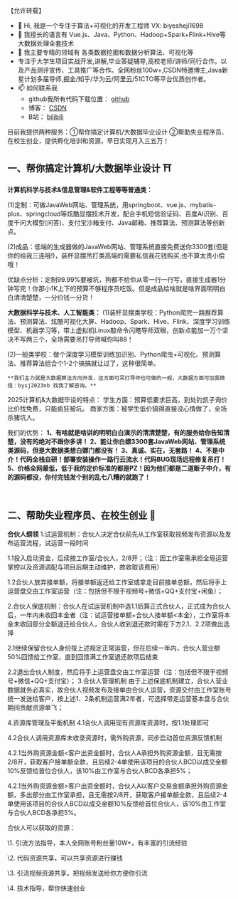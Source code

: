 【允许转载】

- 👋 Hi, 我是一个专注于算法+可视化的开发工程师 VX: biyesheji1698
- 👀 我擅长的语言有  Vue.js、Java、Python、Hadoop+Spark+Flink+Hive等大数据处理全套技术
- 🌱 我主要专精的领域有 各类数据挖掘和数据分析算法、可视化等
- 专注于大学生项目实战开发,讲解,毕业答疑辅导,高校老师/讲师/同行合作。以及产品测评宣传、工具推广等合作。全网粉丝100w+,CSDN特邀博主,Java新星计划多届导师,掘金/知乎/华为云/阿里云/51CTO等平台优质创作者。
- 📫 如何联系我
  - github我所有代码下载位置： [github](https://github.com/bysj2022NB?tab=repositories)
  - 博客： [CSDN](https://blog.csdn.net/spark2022?type=blog)
  - B站： [bilibili](https://space.bilibili.com/474562629)

目前我提供两种服务：①帮你搞定计算机/大数据毕业设计 ②帮助失业程序员、在校生创业，提供孵化培训和资源，早日实现月入三五万！

## 一、帮你搞定计算机/大数据毕业设计 ⛩


**计算机科学与技术&信息管理&软件工程等等普通类：**

(1)定制：可做JavaWeb网站、管理系统，用springboot、vue.js、mybatis-plus、springcloud等炫酷显摆技术开发，配合手机短信验证码、百度AI识别、百度千问大模型(问答)、支付宝沙箱支付、Java邮箱、推荐算法、预测算法等创新点。

(2)成品：低端的生成器做的JavaWeb网站、管理系统直接免费送你3300套(但是你的给我三连哦!)，装杯显摆吊打类高端的需要私信我花钱购买,也不算太贵小偿哦！

优缺点分析：定制99.99%要被坑，狗都不给你从零一行一行写，直接生成器1分钟写完！你那小1K上下的预算不够程序员吃饭。但是成品给啥就是啥界面明明白白清清楚楚，一分价钱一分货！

**大数据科学与技术、人工智能类：**
(1)装杯显摆类学校：Python爬完一路推荐算法、预测算法、炫酷可视化大屏、Hadoop、Spark、Hive、Flink、深度学习训练模型、机器学习等，带上虚拟机Linux敲命令闪瞎导师双眼，创新点能加一万个坚决不写两三个，全场需要吊打导师喊你叫88！

(2)一般类学校：做个深度学习模型训练加识别、Python爬虫+可视化、预测算法、推荐算法组合个1-2个搞搞就让过了，这种很简单。

```
**我们主力就是大数据算法方向开发，这方面可吊打导师也可做的一般，大数据方面可加我微信：bysj2023nb 找我了解咨询。**
```

2025计算机&大数据毕设的特点：
学生方面：预算低要求巨高，到处钓凯子询价比价找免费，只能疯狂被坑。
商家方面：被学生低价搞得直接没心情做了，全场杀猪坑人。

我们的优势：
**1、有啥就是啥讲的明明白白演示的清清楚楚，有的服务给你告知清楚，没有的绝对不跟你多讲！**
**2、能让你白嫖3300套JavaWeb网站、管理系统类源码，但是大数据类想白嫖门都没有！**
**3、真诚、实在，无套路！**
**4、不是中介！代码全栈自研！部署安装操作一路行云流水！代码BUG现场远程修复吊打！**
**5、价格全网最低，低于我的定价标准的都是PZ！因为他们都是二道贩子中介，有的源码都没，你付完钱发个别的乱七八糟的就跑了！**

<br/>

## 二、帮助失业程序员、在校生创业 🏯
**合伙人纲领**
1.试运营机制：合伙人决定合伙前先从工作室获取视频发布资源以及发布运营流程，试运营一段时间

1.1投入启动资金，后续按工作室/合伙人，2/8开；（注：因工作室需承担全局运营掌控以及资源调配与项目后期主动维护，故收取该费用）

1.2合伙人放弃接单额，将接单额返还给工作室或拿走目前接单总额，然后将手上运营盘交由工作室运营（注：包括但不限于视频号+微信+QQ+支付宝+闲鱼）；

2.合伙人保底机制：合伙人在试运营机制中选1.1后算正式合伙人，正式成为合伙人后，一年内未收回本金者（注：试运营接单额+合伙人接单额<本金），工作室将本金未收回部分全额退还给合伙人，合伙人收到退还款时需在下方2.1、2.2项做出选择

2.1继续保留合伙人身份按上述规定正常运营，但在后续一年内，合伙人营业额50%回馈给工作室，直到回馈满工作室退还款项后结束

2.2退出合伙人制度，然后将手上运营盘交由工作室运营（注：包括但不限于视频号+微信+QQ+支付宝）；
3.合伙人管理机制
由于上述保底机制建立，合伙人营业数据就务必真实，故合伙人视频发布及接单由合伙人运营，资源交付由工作室账号统一发送给客户，按上述1、2条机制运营满2年者，可选择带走运营基本盘与合伙期间贡献资源单飞；

4.资源库管理及平衡机制
4.1合伙人调用现有资源库资源时，按1.1处理即可

4.2合伙人调用资源库未收录资源时，需外购资源，同步启动首位资源反馈机制

4.2.1当外购资源金额<客户出资金额时，合伙人A承担外购资源金额，且无需按2/8开，获取客户接单额全款，且后续2-4单使用该项目的合伙人BCD以成交金额10%反馈给首位合伙人，该10%由工作室与合伙人BCD各承担5%；

4.2.1当外购资源金额>客户出资金额时，合伙人A以客户交易金额承担外购资源金额，多出部分由工作室承担，且无需按2/8开，获取客户接单额全款，且后续2-4单使用该项目的合伙人BCD以成交金额10%反馈给首位合伙人，该10%由工作室与合伙人BCD各承担5%。



合伙人可以获取的资源：

\1. 引流方法指导，本人全网账号粉丝量10W+，有丰富的引流经验

\2. 代码资源共享，可以共享资源进行赚钱

\3. 引流视频资源共享，把视频发送给你方便你引流

\4. 技术指导，帮你快速创业


